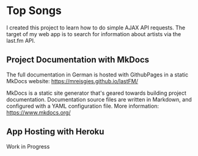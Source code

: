 # Top Songs

I created this project to learn how to do simple AJAX API requests.
The target of my web app is to search for information about artists via the last.fm API.


## Project Documentation with MkDocs

The full documentation in German is hosted with GithubPages in a static MkDocs website: https://mreisgies.github.io/lastFM/

MkDocs is a static site generator that's geared towards building project documentation. Documentation source files are written in Markdown, and configured with a YAML configuration file. 
More information: https://www.mkdocs.org/


## App Hosting with Heroku

Work in Progress

